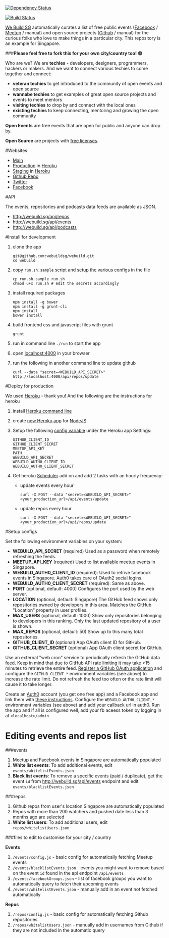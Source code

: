 [![Dependency Status](https://gemnasium.com/webuildsg/webuild.png)](https://gemnasium.com/webuildsg/webuild)

[![Build Status](https://travis-ci.org/webuildsg/webuild.png)](https://travis-ci.org/webuildsg/webuild)

[We Build SG](http://www.webuild.sg/) automatically curates a list of free public events ([Facebook](https://developers.facebook.com/docs/graph-api/reference/v2.0/group/events) / [Meetup](http://www.meetup.com/meetup_api/docs/2/event/#get) / manual) and open source projects ([Github](https://developer.github.com/v3/) / manual) for the curious folks who love to make things in a particular city. This repository is an example for Singapore. 

###**Please feel free to fork this for your own city/country too! :smile:**


Who are we? We are **techies** - developers, designers, programmers, hackers or makers. And we want to connect various techies to come together and connect:

- **veteran techies** to get introduced to the community of open events and open source
- **wannabe techies** to get examples of great open source projects and  events to meet mentors
- **visiting techies** to drop by and connect with the local ones
- **existing techies** to keep connecting, mentoring and growing the open community

**Open Events** are free events that are open for public and anyone can drop by.

**Open Source** are projects with [free licenses](http://en.wikipedia.org/wiki/Comparison_of_free_software_licences).


#Websites

- [Main](http://www.webuild.sg/)
- [Production](http://webuildsg.herokuapp.com/) in [Heroku](http://heroku.com/)
- [Staging](http://webuildsg-dev.herokuapp.com/) in [Heroku](http://heroku.com/)
- [Github Repo](https://github.com/webuildsg/webuild)
- [Twitter](https://twitter.com/webuildsg)
- [Facebook](https://www.facebook.com/webuildsg)

#API

The events, repositories and podcasts data feeds are available as JSON.

- <http://webuild.sg/api/repos>
- <http://webuild.sg/api/events>
- <http://webuild.sg/api/podcasts>


#Install for development

1. clone the app

	```
	git@github.com:webuildsg/webuild.git
	cd webuild
	```
1. copy `run.sh.sample` script and [setup the various configs](#setup-configs) in the file

	```
	cp run.sh.sample run.sh
	chmod u+x run.sh # edit the secrets accordingly
	```
1. install required packages

	```
	npm install -g bower
	npm install -g grunt-cli
	npm install
	bower install
	``` 
1. build frontend css and javascript files with grunt

	```
	grunt
	```
1. run in command line `./run` to start the app
1. open [localhost:4000](http://localhost:4000/) in your browser
1. run the following in another command line to update github

	```
	curl --data "secret=<WEBUILD_API_SECRET>" http://localhost:4000/api/repos/update
	```


#Deploy for production

We used [Heroku](http://heroku.com/) - thank you! And the following are the instructions for heroku

1. install [Heroku command line](https://devcenter.heroku.com/articles/heroku-command)
1. create [new Heroku app](https://devcenter.heroku.com/articles/creating-apps) for [NodeJS](https://devcenter.heroku.com/articles/getting-started-with-nodejs)
1. Setup the following [config variable](#setup-configs) under the Heroku app Settings:

	```
	GITHUB_CLIENT_ID
	GITHUB_CLIENT_SECRET
	MEETUP_API_KEY
	PATH
	WEBUILD_API_SECRET
	WEBUILD_AUTH0_CLIENT_ID
	WEBUILD_AUTH0_CLIENT_SECRET
	```
1. Get heroku [Scheduler](https://addons-sso.heroku.com/apps/webuildsg-dev/addons/scheduler:standard) add on and add 2 tasks with an hourly frequency:

	- update events every hour
	
		```
		curl -X POST --data "secret=<WEBUILD_API_SECRET>" <your_production_url>/api/events/update
		```
	- update repos every hour
		
		```
		curl -X POST --data "secret=<WEBUILD_API_SECRET>" <your_production_url>/api/repos/update
		```


#Setup configs

Set the following environment variables on your system:

- **WEBUILD_API_SECRET** (required) Used as a password when remotely refreshing the feeds.
- [**MEETUP_API_KEY**](https://secure.meetup.com/meetup_api/key/) (required) Used to list available meetup events in Singapore.
- **WEBUILD_AUTH0_CLIENT_ID** (required): Used to retrive facebook events in Singapore. Auth0 takes care of OAuth2 social logins.
- **WEBUILD_AUTH0_CLIENT_SECRET** (required): Same as above.
- **PORT** (optional, default: 4000) Configures the port used by the web server.
- **LOCATION** (optional, default: Singapore) The GitHub feed shows only repositories owned by developers in this area. Matches the GitHub "Location" property in user profiles.
- **MAX_USERS** (optional, default: 1000) Show only repositories belonging to developers in this ranking. Only the last updated repository of a user is shown.
- **MAX_REPOS** (optional, default: 50) Show up to this many total repositories.
- **GITHUB_CLIENT_ID** (optional) App OAuth client ID for GitHub.
- **GITHUB_CLIENT_SECRET** (optional) App OAuth client secret for GitHub.

Use an external "web cron" service to periodically refresh the GitHub data feed. Keep in mind that due to GitHub API rate limiting it may take >15 minutes to retrieve the entire feed. [Register a GitHub OAuth application](https://github.com/settings/applications/new) and configure the `GITHUB_CLIENT_*` environment variables (see above) to increase the rate limit. Do not refresh the feed too often or the rate limit will cause it to take longer.

Create an [Auth0](https://auth0.com/) account (you get one free app) and a Facebook app and link them with [these instructions](https://docs.auth0.com/facebook-clientid). Configure the `WEBUILD_AUTH0_CLIENT_*` environment variables (see above) and add your callback url in auth0. Run the app and if all is configured well, add your fb aceess token by logging in at `<localhost>/admin`

# Editing events and repos list

###events

1. Meetup and Facebook events in Singapore are automatically populated
1. **White list events**: To add additional events, edit `events/whitelistEvents.json`
1. **Black list events**: To remove a specific events (paid / duplicate), get the event `id` from <http://webuild.sg/api/events> endpoint and edit `events/blacklistEvents.json` 

###repos

1. Github repos from user's location Singapore are automatically populated
1. Repos with more than 200 watchers and pushed date less than 3 months ago are selected
1. **White list users**: To add additional users, edit `repos/whitelistUsers.json`

###files to edit to customise for your city / country

**Events**

1. `/events/config.js` - basic config for automatically fetching Meetup events
1. `/events/blacklistEvents.json` - events you might want to remove based on the event `id` found in the api endpoint `/api/events`
1. `/events/facebookGroups.json` - list of facebook groups you want to automatically query to fetch their upcoming events
1. `/events/whitelistEvents.json` - manually add in an event not fetched automatically 

**Repos**

1. `/repos/config.js` - basic config for automatically fetching Github repositories
1. `/repos/whitelistUsers.json` - manually add in usernames from Github if they are not included in the automatic query